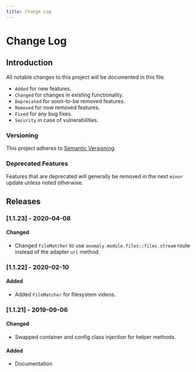 ```yaml
---
title: Change Log
---
```


# Change Log

<div class="documentation__toc"></div>

## Introduction

All notable changes to this project will be documented in this file.

- `Added` for new features.
- `Changed` for changes in existing functionality.
- `Deprecated` for soon-to-be removed features.
- `Removed` for now removed features.
- `Fixed` for any bug fixes.
- `Security` in case of vulnerabilities.

### Versioning

This project adheres to [Semantic Versioning](https://semver.org/spec/v2.0.0.html).

### Deprecated Features

Features that are deprecated will generally be removed in the next `minor` update unless noted otherwise.

## Releases


### [1.1.23] - 2020-04-08
#### Changed
- Changed `FileMatcher` to use `anomaly.module.files::files.stream` route instead of the adapter `url` method.


### [1.1.22] - 2020-02-10
#### Added
- Added `FileMatcher` for filesystem videos.


### [1.1.21] - 2019-09-06
#### Changed
- Swapped container and config class injection for helper methods. 

#### Added
- Documentation
